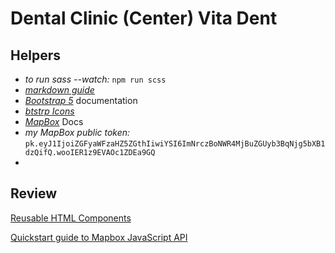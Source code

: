 # Dental Clinic (Center) Vita Dent

Helpers
------
- *to run* *sass --watch:*  `npm run scss`
- [*markdown guide*](https://github.com/adam-p/markdown-here/wiki/Markdown-Here-Cheatsheet)
- [*Bootstrap 5*](https://getbootstrap.com/docs/5.0/getting-started/introduction/) documentation
- [*btstrp Icons*](https://icons.getbootstrap.com/)
- [*MapBox*](https://docs.mapbox.com/) Docs
- *my MapBox public token:* `pk.eyJ1IjoiZGFyaWFzaHZ5ZGthIiwiYSI6ImNrczBoNWR4MjBuZGUyb3BqNjg5bXB1dzQifQ.wooIER1z9EVAOc1ZDEa9GQ`
- 

Review
------
[Reusable HTML Components](https://www.freecodecamp.org/news/reusable-html-components-how-to-reuse-a-header-and-footer-on-a-website/)

[Quickstart guide to Mapbox JavaScript API](https://blog.mapbox.com/quickstart-guide-to-mapbox-javascript-api-4b376c68dd46)